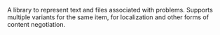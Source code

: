A library to represent text and files associated with problems.
Supports multiple variants for the same item, for localization and other forms of content negotiation.
